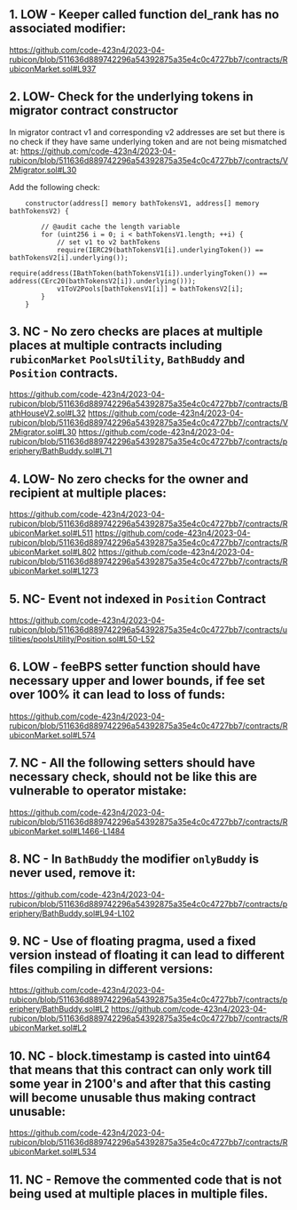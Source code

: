 ## 1. LOW - Keeper called function del_rank has no associated modifier:
https://github.com/code-423n4/2023-04-rubicon/blob/511636d889742296a54392875a35e4c0c4727bb7/contracts/RubiconMarket.sol#L937

## 2. LOW- Check for the underlying tokens in migrator contract constructor 
In migrator contract v1 and corresponding v2 addresses are set but there is no check if they have same underlying token and are not being mismatched at:
https://github.com/code-423n4/2023-04-rubicon/blob/511636d889742296a54392875a35e4c0c4727bb7/contracts/V2Migrator.sol#L30

Add the following check:
```solodity
    constructor(address[] memory bathTokensV1, address[] memory bathTokensV2) {

        // @audit cache the length variable
        for (uint256 i = 0; i < bathTokensV1.length; ++i) {
            // set v1 to v2 bathTokens
            require(IERC29(bathTokensV1[i].underlyingToken()) == bathTokensV2[i].underlying()); 
            require(address(IBathToken(bathTokensV1[i]).underlyingToken()) == address(CErc20(bathTokensV2[i]).underlying()));
            v1ToV2Pools[bathTokensV1[i]] = bathTokensV2[i];
        }
    }

```

## 3. NC - No zero checks are places at multiple places at multiple contracts including `rubiconMarket` `PoolsUtility`, `BathBuddy` and `Position` contracts.
https://github.com/code-423n4/2023-04-rubicon/blob/511636d889742296a54392875a35e4c0c4727bb7/contracts/BathHouseV2.sol#L32
https://github.com/code-423n4/2023-04-rubicon/blob/511636d889742296a54392875a35e4c0c4727bb7/contracts/V2Migrator.sol#L30
https://github.com/code-423n4/2023-04-rubicon/blob/511636d889742296a54392875a35e4c0c4727bb7/contracts/periphery/BathBuddy.sol#L71


## 4. LOW- No zero checks for the owner and recipient at multiple places:
https://github.com/code-423n4/2023-04-rubicon/blob/511636d889742296a54392875a35e4c0c4727bb7/contracts/RubiconMarket.sol#L511
https://github.com/code-423n4/2023-04-rubicon/blob/511636d889742296a54392875a35e4c0c4727bb7/contracts/RubiconMarket.sol#L802
https://github.com/code-423n4/2023-04-rubicon/blob/511636d889742296a54392875a35e4c0c4727bb7/contracts/RubiconMarket.sol#L1273

## 5. NC- Event not indexed in `Position` Contract
https://github.com/code-423n4/2023-04-rubicon/blob/511636d889742296a54392875a35e4c0c4727bb7/contracts/utilities/poolsUtility/Position.sol#L50-L52

## 6. LOW - feeBPS setter function should have necessary upper and lower bounds, if fee set over 100% it can lead to loss of funds:
https://github.com/code-423n4/2023-04-rubicon/blob/511636d889742296a54392875a35e4c0c4727bb7/contracts/RubiconMarket.sol#L574

## 7. NC - All the following setters should have necessary check, should not be like this are vulnerable to operator mistake:
https://github.com/code-423n4/2023-04-rubicon/blob/511636d889742296a54392875a35e4c0c4727bb7/contracts/RubiconMarket.sol#L1466-L1484

## 8. NC - In `BathBuddy` the modifier `onlyBuddy` is never used, remove it:
https://github.com/code-423n4/2023-04-rubicon/blob/511636d889742296a54392875a35e4c0c4727bb7/contracts/periphery/BathBuddy.sol#L94-L102

## 9. NC - Use of floating pragma, used a fixed version instead of floating it can lead to different files compiling in different versions:
https://github.com/code-423n4/2023-04-rubicon/blob/511636d889742296a54392875a35e4c0c4727bb7/contracts/periphery/BathBuddy.sol#L2
https://github.com/code-423n4/2023-04-rubicon/blob/511636d889742296a54392875a35e4c0c4727bb7/contracts/RubiconMarket.sol#L2

## 10. NC - block.timestamp is casted into uint64 that means that this contract can only work till some year in 2100's and after that this casting will become unusable thus making contract unusable:
https://github.com/code-423n4/2023-04-rubicon/blob/511636d889742296a54392875a35e4c0c4727bb7/contracts/RubiconMarket.sol#L534

## 11. NC - Remove the commented code that is not being used at multiple places in multiple files.

 


